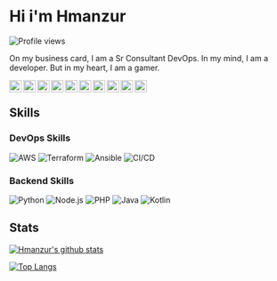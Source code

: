 # Hi i'm Hmanzur

![Profile views](https://gpvc.arturio.dev/hmanzur) 

On my business card, I am a Sr Consultant DevOps. In my mind, I am a developer. But in my heart, I am a gamer.

<p>
  <a href="https://www.npmjs.com/~hmanzur">
    <img align="left" alt="NPM Profile" width="22px" src="https://cdn.jsdelivr.net/npm/simple-icons@v3/icons/npm.svg" />
  </a>
  
  <a href="https://twitter.com/habibmanzur">
    <img align="left" alt="Twitter" width="22px" src="https://cdn.jsdelivr.net/npm/simple-icons@v3/icons/twitter.svg" />
  </a>

  <a href="https://www.linkedin.com/in/habibmanzur/">
    <img align="left" alt="Linkedin" width="22px" src="https://cdn.jsdelivr.net/npm/simple-icons@v3/icons/linkedin.svg" />
  </a>

  <a href="https://t.me/hmanzur">
    <img align="left" alt="Telegram" width="22px" src="https://cdn.jsdelivr.net/npm/simple-icons@v3/icons/telegram.svg" />
  </a>

  <a href="https://www.reddit.com/user/hmanzur/">
    <img align="left" alt=" Reddit" width="22px" src="https://cdn.jsdelivr.net/npm/simple-icons@v3/icons/reddit.svg" />
  </a>

  <a href="https://dev.to/habibmanzur">
    <img align="left" alt="Dev" width="22px" src="https://cdn.jsdelivr.net/npm/simple-icons@3.5.0/icons/dev-dot-to.svg" />
  </a>

  <a href="https://gitlab.com/hmanzur">
    <img align="left" alt="Gitlab" width="22px" src="https://cdn.jsdelivr.net/npm/simple-icons@3.5.0/icons/gitlab.svg" />
  </a>

  <a href="https://stackoverflow.com/users/8877452/habib">
    <img align="left" alt="Stack Overflow" width="22px" src="https://cdn.jsdelivr.net/npm/simple-icons@3.5.0/icons/stackoverflow.svg" />
  </a>

  <a href="https://www.twitch.tv/hmanzur">
    <img align="left" alt="Twitch" width="22px" src="https://cdn.jsdelivr.net/npm/simple-icons@3.5.0/icons/twitch.svg" />
  </a>

  <a href="mailto:hmanzursoft@gmail.com">
    <img align="left" alt="Gmail" width="22px" src="https://cdn.jsdelivr.net/npm/simple-icons@3.5.0/icons/gmail.svg" />
  </a>
</p>

<br>

## Skills

### DevOps Skills

![AWS](https://img.icons8.com/color/48/000000/amazon-web-services.svg)
![Terraform](https://img.icons8.com/color/48/000000/amazon-web-services.svg)
![Ansible](https://img.icons8.com/color/48/000000/amazon-web-services.svg)
![CI/CD](https://img.icons8.com/color/48/000000/amazon-web-services.svg)

### Backend Skills

![Python](https://img.icons8.com/color/48/000000/python.svg)
![Node.js](https://img.icons8.com/color/48/000000/nodejs.svg)
![PHP](https://img.icons8.com/color/48/000000/php-logo.svg) 
![Java](https://img.icons8.com/color/48/000000/java-coffee-cup-logo.svg)
![Kotlin](https://img.icons8.com/color/48/000000/kotlin.svg)

###

## Stats

[![Hmanzur's github stats](https://github-readme-stats.vercel.app/api?username=hmanzur&show_icons=true)](https://github.com/hmanzur)

[![Top Langs](https://github-readme-stats.vercel.app/api/top-langs/?username=hmanzur&layout=compact)](https://github.com/hmanzur)
